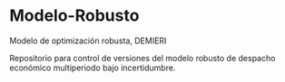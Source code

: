 # Modelo-Robusto
Modelo de optimización robusta, DEMIERI

Repositorio para control de versiones del modelo robusto de despacho económico multiperiodo bajo incertidumbre.

